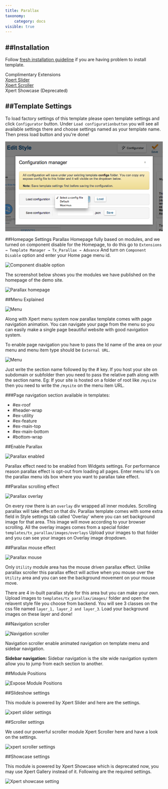 ```yaml
---
title: Parallax
taxonomy:
    category: docs
visible: true
---
```


##Installation
----------
Follow [fresh installation guideline](http://www.themexpert.com/docs/expose/basics/installation) if you are having problem to install template.


<div class="row">
	<div class="col-md-12">
		<div class="panel panel-primary">
  <!-- Default panel contents -->
  <div class="panel-heading">Complimentary Extensions</div>

  <!-- List group -->
  <div class="list-group">
    <div><a class="list-group-item" href="http://www.themexpert.com/joomla-extensions/xpert-slider">Xpert Slider</a></div>
    <div><a class="list-group-item" href="http://www.themexpert.com/joomla-extensions/xpert-scroller">Xpert Scroller</a></div>
    <div class="list-group-item">Xpert Showcase (Deprecated)</div>
  </div>
</div>
	</div>

</div>

##Template Settings
----------
To load factory settings of this template please open template settings and click `Configurator` button. Under `Load configurationbutton` you will see all available settings there and choose settings named as your template name. Then press load button and you're done!

![Sample Image](load-configuration.png)

##Homepage Settings
Parallax Homepage fully based on modules, and we turned on component disable for the Homepage, to do this go to
```Extensions → Template Manager → Tx_Parallax → Advance```
And turn on `Component Disable` option and enter your Home page menu id.

![Component disable option](component-disable.jpg)

The screenshot below shows you the modules we have published on the homepage of the demo site.

![Parallax homepage](homepage.jpg)


##Menu Explained

![Menu](menu.jpg)

Along with Xpert menu system now parallax template comes with page navigation animation. You can navigate your page from the menu so you can easily make a single page beautiful website with good navigation system.

To enable page navigation you have to pass the Id name of the area on your menu and menu item type should be ```External URL```.

![Menu](menu-nav.jpg)

Just write the section name followed by the # key. If you host your site on subdomain or subfolder then you need to pass the relative path along with the section name. Eg: If your site is hosted on a folder of root like ```/mysite``` then you need to write the ```/mysite``` on the menu item URL.

###Page navigation section available in templates:


- \#ex-roof
- \#header-wrap
- \#ex-utility
- \#ex-feature
- \#ex-main-top
- \#ex-main-bottom
- \#bottom-wrap

##Enable Parallax

![Parallax enabled](parallax-enabled.jpg)

Parallax effect need to be enabled from Widgets settings. For performance reason parallax effect is opt-out from loading all pages. Enter menu Id's on the parallax menu ids box where you want to parallax take effect.

##Parallax scrolling effect

![Parallax overlay](overlay.jpg)

On every row there is an <code>overlay</code> div wrapped all inner modules. Scrolling parallax will take effect on that div. Parallax template comes with some extra field in Style settings tab called 'Overlay' where you can set background image for that area. This image will move according to your browser scrolling. All the overlay images comes from a special folder ```templates/tx_parallax/images/overlays```
Upload your images to that folder and you can see your images on Overlay image dropdown.

##Parallax mouse effect

![Parallax mouse](mouse-parallax.jpg)


Only ```Utility``` module area has the mouse driven parallax effect. Unlike parallax scroller this parallax effect will active when you mouse over the ```Utility``` area and you can see the background movement on your mouse move.

There are 4 in-built parallax style for this area but you can make your own. Upload images to
```templates/tx_parallax/images/```
folder and open the relavent style file you choose from backend. You will see 3 classes on the css file named ```layer_1, layer_2 and layer_3```. Load your background images on these layer and done!

##Navigation scroller

![Navigation scroller](nav-scroller.jpg)

Navigation scroller enable animated navigation on template menu and sidebar navigation.

**Sidebar navigation:** Sidebar navigation is the site wide navigation system allow you to jump from each section to another. 

##Module Positions

![Expose Module Positions](https://s3.amazonaws.com/expose/positions_map.jpg)

##Slideshow settings

This module is powered by Xpert Slider and here are the settings.

![xpert slider settings](xpert-slider.jpg)

##Scroller settings

We used our powerful scroller module Xpert Scroller here and have a look on the settings.

![xpert scroller settings](xpert-scroller.jpg)

##Showcase settings

This module is powered by Xpert Showcase which is deprecated now, you may use Xpert Gallery instead of it. Following are the required settings.

![Xpert showcase setting](xpertshowcase-settings.jpg)
